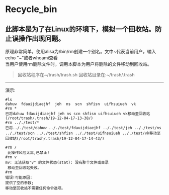 # Recycle_bin
## 此脚本是为了在Linux的环境下，模拟一个回收站。防止误操作出现问题。   
原理非常简单，使用alisa为/bin/rm创建一个别名。文中\~代表当前用户，输入echo "\~"或者whoami查看   
当用户使用rm删除文件时，调用本脚本为用户将删除的文件移动到回收站。   

> 回收站程序在~/trash/trash.sh 回收站目录在:~/trash/.trash   
--- 
演示:   
```shell
#ls
dahuw  fdauijdiaejhf  jeh  ns  scn  shfisn  uifhsuiueh  vk
#rm *
已将dahuw fdauijdiaejhf jeh ns scn shfisn uifhsuiueh vk移动至回收站(/root/trash/.trash/19-12-04-17-13-38/)
#rm .././test/*
已将.././test/dahuw .././test/fdauijdiaejhf .././test/jeh .././test/ns .././test/scn .././test/shfisn .././test/uifhsuiueh .././test/vk移动至回收站(/root/trash/.trash/19-12-04-17-14-43/)
```
  
```shell
#rm /
 此操作风险太高,已禁止! 
#rm v
mv: 无法获取"v" 的文件状态(stat): 没有那个文件或目录
 移动至回收站失败。
#rm
错误!可能原因:
提供了空的参数;
移动至回收站不需要任何命令选项。  
```
